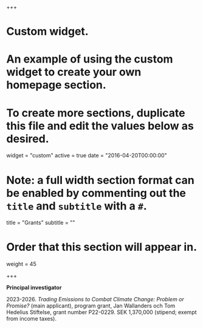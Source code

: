 +++
# Custom widget.
# An example of using the custom widget to create your own homepage section.
# To create more sections, duplicate this file and edit the values below as desired.
widget = "custom"
active = true
date = "2016-04-20T00:00:00"

# Note: a full width section format can be enabled by commenting out the `title` and `subtitle` with a `#`.
title = "Grants"
subtitle = ""

# Order that this section will appear in.
weight = 45

+++

**Principal investigator**

2023-2026. _Trading Emissions to Combat Climate Change: Problem or Promise?_ (main applicant), program grant, Jan
Wallanders och Tom Hedelius Stiftelse, grant number P22-0229. SEK 1,370,000 (stipend; exempt from income taxes).



